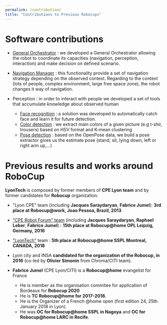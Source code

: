 ```yaml
---
permalink: /contribution/
title: "Contributions to Previous Robocups"
---
```


# Software contributions

- [General Orchestrator](https://github.com/jacques-saraydaryan/robocup_pepper-general_mng)  : we developed a General Orchestrator allowing the robot to coordinate its capacities (navigation, perception, interaction) and make decision on defined scenario.

- [Navigation Manager](https://github.com/jacques-saraydaryan/robocup_pepper-navigation_mng) : this functionality provide a set of navigation strategy depending on the observed context. Regarding to the context (lots of people, complex environment, large free space zone), the robot changes it way of navigation.

- Perception : in order to interact with people we developed a set of tools that accumulate knowledge about observed human
  - [Face recognition](https://github.com/jacques-saraydaryan/ros_face_recognition) : a solution was developed to automatically catch face and learn it for future detection.
  - [Color detection](https://github.com/jacques-saraydaryan/ros_color_detection) : we extract main colors of a given picture (e.g t-shir, trousers) based on HSV format and K-mean clustering 
  - [Pose detection](https://github.com/m0rph03nix/ros_openpose_gossip) : based on the OpenPose data, we build a pose extractor gives us the estimate pose (stand, sit, lying down, left or right arm up,...)

# Previous results and works around RoboCup
**LyonTech** is composed by former members of **CPE Lyon team** and by former candidates for **Robocup** organization.

- "Lyon CPE" team  (including **Jacques Saraydaryan**, **Fabrice Jumel**): **3rd place at Robocup@work, Joao Pessoa, Brazil, 2013**
-  ["CPE Robot Forum" team](http://cpe-dev.fr/robotcup/) (including **Jacques Saraydaryan**, **Raphael Leber**, **Fabrice Jumel**) : **15th place at Robocup@home OPL Leipzig, Germany, 2016**
- ["LyonTech"](https://robocup-lyontech.github.io/contribution/) team : **5th place at Robocup@home SSPL Montreal, CANADA, 2018**

- Lyon city and INSA **candidated for the organization of the Robocup, in 2016** (co-led by **Olivier Simonin** from Chroma/CITI team).
- **Fabrice Jumel** (CPE Lyon/CITI) is a **Robocup@home** evangelist for France
  - He is member as the organisation commitee for application of Bordeaux for **Robocup 2020** 
  - He is **TC Robocup@home for 2017-2018**. 
  - He is  the Organizer of a French @home open (first edition 24, 25th January 2018 in Lyon). 
  - He was **OC for Robocup@home SSPL in Nagoya** and **OC for Robocup@home LARC in Recife**.
